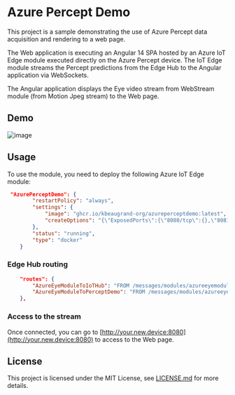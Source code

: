 # Azure Percept Demo

This project is a sample demonstrating the use of Azure Percept data acquisition and rendering to a web page.

The Web application is executing an Angular 14 SPA hosted by an Azure IoT Edge module executed directly on the Azure Percept device.
The IoT Edge module streams the Percept predictions from the Edge Hub to the Angular application via WebSockets.

The Angular application displays the Eye video stream from WebStream module (from Motion Jpeg stream) to the Web page.

## Demo

![image](https://user-images.githubusercontent.com/9513635/185103620-9f5bc371-5eb9-42ee-a5b3-7342b64b23c0.png)

## Usage

To use the module, you need to deploy the following Azure IoT Edge module:

```json
 "AzurePerceptDemo": {
        "restartPolicy": "always",
        "settings": {
            "image": "ghcr.io/kbeaugrand-org/azureperceptdemo:latest",
            "createOptions": "{\"ExposedPorts\":{\"8080/tcp\":{},\"8081/tcp\":{}},\"HostConfig\":{\"PortBindings\":{\"8080/tcp\":[{\"HostPort\":\"8080\"}],\"8081/tcp\":[{\"HostPort\":\"8081\"}]}}}"
        },
        "status": "running",
        "type": "docker"
    }
```

### Edge Hub routing

```json
    "routes": {
        "AzureEyeModuleToIoTHub": "FROM /messages/modules/azureeyemodule/outputs/* INTO $upstream",
        "AzureEyeModuleToPerceptDemo": "FROM /messages/modules/azureeyemodule/outputs/*  INTO BrokeredEndpoint(\"/modules/AzurePerceptDemo/inputs/inputMessage\")"
    },
```

### Access to the stream

Once connected, you can go to [http://your.new.device:8080](http://your.new.device:8080) to access to the Web page.

## License

This project is licensed under the MIT License, see [LICENSE.md](LICENSE.md) for more details.
